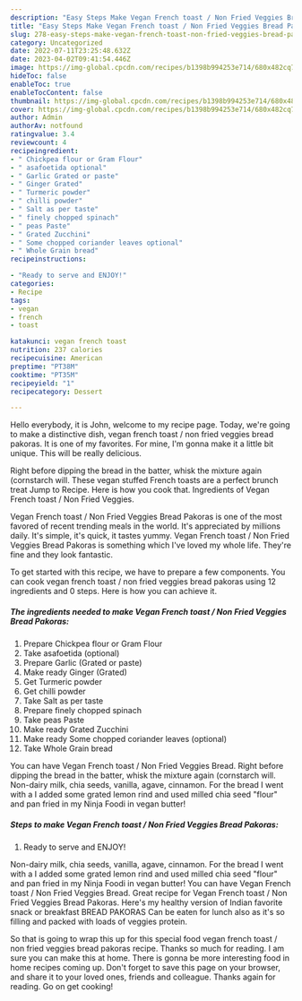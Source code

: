 ```yaml
---
description: "Easy Steps Make Vegan French toast / Non Fried Veggies Bread Pakoras the Very Delicious}"
title: "Easy Steps Make Vegan French toast / Non Fried Veggies Bread Pakoras the Very Delicious}"
slug: 278-easy-steps-make-vegan-french-toast-non-fried-veggies-bread-pakoras-the-very-delicious
category: Uncategorized
date: 2022-07-11T23:25:48.632Z
date: 2023-04-02T09:41:54.446Z
image: https://img-global.cpcdn.com/recipes/b1398b994253e714/680x482cq70/vegan-french-toast-non-fried-veggies-bread-pakoras-recipe-main-photo.jpg
hideToc: false
enableToc: true
enableTocContent: false
thumbnail: https://img-global.cpcdn.com/recipes/b1398b994253e714/680x482cq70/vegan-french-toast-non-fried-veggies-bread-pakoras-recipe-main-photo.jpg
cover: https://img-global.cpcdn.com/recipes/b1398b994253e714/680x482cq70/vegan-french-toast-non-fried-veggies-bread-pakoras-recipe-main-photo.jpg
author: Admin
authorAv: notfound
ratingvalue: 3.4
reviewcount: 4
recipeingredient:
- " Chickpea flour or Gram Flour"
- " asafoetida optional"
- " Garlic Grated or paste"
- " Ginger Grated"
- " Turmeric powder"
- " chilli powder"
- " Salt as per taste"
- " finely chopped spinach"
- " peas Paste"
- " Grated Zucchini"
- " Some chopped coriander leaves optional"
- " Whole Grain bread"
recipeinstructions:

- "Ready to serve and ENJOY!"
categories:
- Recipe
tags:
- vegan
- french
- toast

katakunci: vegan french toast 
nutrition: 237 calories
recipecuisine: American
preptime: "PT38M"
cooktime: "PT35M"
recipeyield: "1"
recipecategory: Dessert

---
```



Hello everybody, it is John, welcome to my recipe page. Today, we're going to make a distinctive dish, vegan french toast / non fried veggies bread pakoras. It is one of my favorites. For mine, I'm gonna make it a little bit unique. This will be really delicious.

Right before dipping the bread in the batter, whisk the mixture again (cornstarch will. These vegan stuffed French toasts are a perfect brunch treat Jump to Recipe. Here is how you cook that. Ingredients of Vegan French toast / Non Fried Veggies.

Vegan French toast / Non Fried Veggies Bread Pakoras is one of the most favored of recent trending meals in the world. It's appreciated by millions daily. It's simple, it's quick, it tastes yummy. Vegan French toast / Non Fried Veggies Bread Pakoras is something which I've loved my whole life. They're fine and they look fantastic.


To get started with this recipe, we have to prepare a few components. You can cook vegan french toast / non fried veggies bread pakoras using 12 ingredients and 0 steps. Here is how you can achieve it.

<!--inarticleads1-->

##### The ingredients needed to make Vegan French toast / Non Fried Veggies Bread Pakoras:

1. Prepare  Chickpea flour or Gram Flour
1. Take  asafoetida (optional)
1. Prepare  Garlic (Grated or paste)
1. Make ready  Ginger (Grated)
1. Get  Turmeric powder
1. Get  chilli powder
1. Take  Salt as per taste
1. Prepare  finely chopped spinach
1. Take  peas Paste
1. Make ready  Grated Zucchini
1. Make ready  Some chopped coriander leaves (optional)
1. Take  Whole Grain bread


You can have Vegan French toast / Non Fried Veggies Bread. Right before dipping the bread in the batter, whisk the mixture again (cornstarch will. Non-dairy milk, chia seeds, vanilla, agave, cinnamon. For the bread I went with a I added some grated lemon rind and used milled chia seed &#34;flour&#34; and pan fried in my Ninja Foodi in vegan butter! 

<!--inarticleads2-->

##### Steps to make Vegan French toast / Non Fried Veggies Bread Pakoras:


1. Ready to serve and ENJOY!

Non-dairy milk, chia seeds, vanilla, agave, cinnamon. For the bread I went with a I added some grated lemon rind and used milled chia seed &#34;flour&#34; and pan fried in my Ninja Foodi in vegan butter! You can have Vegan French toast / Non Fried Veggies Bread. Great recipe for Vegan French toast / Non Fried Veggies Bread Pakoras. Here&#39;s my healthy version of Indian favorite snack or breakfast BREAD PAKORAS Can be eaten for lunch also as it&#39;s so filling and packed with loads of veggies protein. 

So that is going to wrap this up for this special food vegan french toast / non fried veggies bread pakoras recipe. Thanks so much for reading. I am sure you can make this at home. There is gonna be more interesting food in home recipes coming up. Don't forget to save this page on your browser, and share it to your loved ones, friends and colleague. Thanks again for reading. Go on get cooking!
